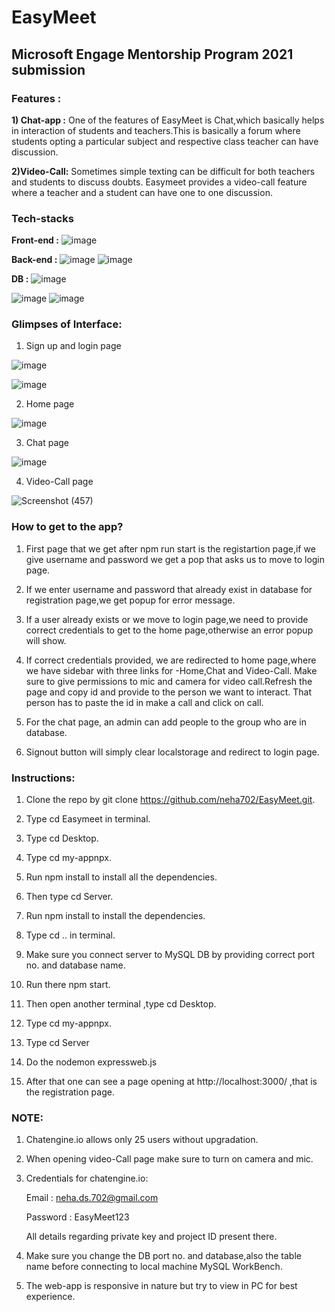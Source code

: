 # EasyMeet

## Microsoft Engage Mentorship Program 2021 submission


### Features : 

**1) Chat-app :** One of the features of EasyMeet is Chat,which basically helps in interaction of students and teachers.This is basically a forum where students opting a particular subject and respective class teacher can have discussion.

**2)Video-Call:** Sometimes simple texting can be difficult for both teachers and students to discuss doubts. Easymeet provides a video-call feature where a teacher and a student can have one to one discussion.

### Tech-stacks


**Front-end :**     ![image](https://img.shields.io/badge/React-20232A?style=for-the-badge&logo=react&logoColor=61DAFB)

**Back-end :**        ![image](https://img.shields.io/badge/Node.js-339933?style=for-the-badge&logo=nodedotjs&logoColor=white) ![image](https://img.shields.io/badge/Express.js-000000?style=for-the-badge&logo=express&logoColor=white)

**DB :**     ![image](https://img.shields.io/badge/MySQL-005C84?style=for-the-badge&logo=mysql&logoColor=white)


![image](https://img.shields.io/badge/Socket.io-010101?&style=for-the-badge&logo=Socket.io&logoColor=white)      ![image](https://img.shields.io/badge/Bootstrap-563D7C?style=for-the-badge&logo=bootstrap&logoColor=white)

### Glimpses of Interface:

1) Sign up and login page

![image](https://user-images.githubusercontent.com/51429924/143766447-225699ef-6649-43a3-a1d6-66c36890619b.png)


![image](https://user-images.githubusercontent.com/51429924/143766452-61dda923-ee72-476e-9f73-431dfcdbec42.png)

2) Home page

![image](https://user-images.githubusercontent.com/51429924/143766490-830a0ef9-d5e0-454e-90ed-cdecf54dc544.png)

3) Chat page

![image](https://user-images.githubusercontent.com/51429924/143766545-2e7f314b-e76d-4fa1-84df-b34e3635f981.png)

4) Video-Call page

![Screenshot (457)](https://user-images.githubusercontent.com/51429924/143766590-bb41e0cd-5b7e-4654-bb77-ca34d164d629.png)

### How to get to the app?

1) First page that we get after npm run start is the registartion page,if we give username and password we get a pop that asks us to move to login page.

2) If we enter username and password that already exist in database for registration page,we get popup for error message.

3) If a user already exists or we move to login page,we need to provide correct credentials to get to the home page,otherwise an error popup will show.

4) If correct credentials provided, we are redirected to home page,where we have sidebar with three links for -Home,Chat and Video-Call. Make sure to give permissions to mic and camera for video call.Refresh the page and copy id and provide to the person we want to interact. That person has to paste the id in make a call and click on call.

5) For the chat page, an admin can add people to the group who are in database.

6) Signout button will simply clear localstorage and redirect to login page.

### Instructions:

1) Clone the repo by git clone https://github.com/neha702/EasyMeet.git.

2) Type cd Easymeet in terminal.

3) Type cd Desktop.

4) Type cd my-appnpx.

5) Run npm install to install all the dependencies.

6) Then type cd Server.

7) Run npm install to install the dependencies.

8) Type cd .. in terminal.

9) Make sure you connect server to MySQL DB by providing correct port no. and database name.

9) Run there npm  start.

10) Then open another terminal ,type cd Desktop.

11) Type cd my-appnpx.

13) Type cd Server

14) Do the nodemon expressweb.js

15) After that one can see a page opening at http://localhost:3000/ ,that is the registration page.



### NOTE:

1) Chatengine.io allows only 25 users without upgradation.

2) When opening video-Call page make sure to turn on camera and mic.

3) Credentials for chatengine.io:
   
   Email : neha.ds.702@gmail.com
   
   Password : EasyMeet123
   
   All details regarding private key and project ID present there.
   
 4) Make sure you change the DB port no. and database,also the table name before connecting to local machine MySQL WorkBench.
 
 5) The web-app is responsive in nature but try to view in PC for best experience.
